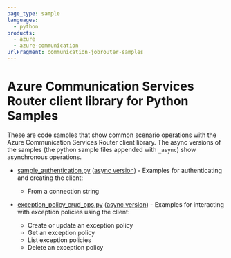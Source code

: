 ```yaml
---
page_type: sample
languages:
  - python
products:
  - azure
  - azure-communication
urlFragment: communication-jobrouter-samples
---
```

  
# Azure Communication Services Router client library for Python Samples

These are code samples that show common scenario operations with the Azure Communication Services Router client library.
The async versions of the samples (the python sample files appended with `_async`) show asynchronous operations.


* [sample_authentication.py](https://github.com/Azure/azure-sdk-for-python/tree/main/sdk/communication/azure-communication-jobrouter/samples/sample_authentication.py) ([async version](https://github.com/Azure/azure-sdk-for-python/tree/main/sdk/communication/azure-communication-jobrouter/samples/sample_authentication_async.py)) - Examples for authenticating and creating the client:
    * From a connection string

* [exception_policy_crud_ops.py](https://github.com/Azure/azure-sdk-for-python/tree/main/sdk/communication/azure-communication-jobrouter/samples/exception_policy_crud_ops.py) ([async version](https://github.com/Azure/azure-sdk-for-python/tree/main/sdk/communication/azure-communication-jobrouter/samples/exception_policy_crud_ops_async.py)) - Examples for interacting with exception policies using the client:
    * Create or update an exception policy
    * Get an exception policy
    * List exception policies
    * Delete an exception policy
    